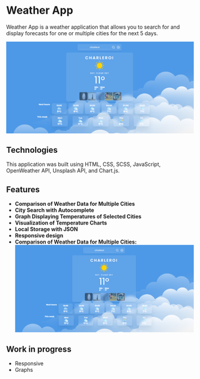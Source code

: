 # Weather App

Weather App is a weather application that allows you to search for and display forecasts for one or multiple cities for the next 5 days.

![Weather App Screenshot](assets/images/readme/main.PNG)

## Technologies

This application was built using HTML, CSS, SCSS, JavaScript, OpenWeather API, Unsplash API, and Chart.js.

## Features

- **Comparison of Weather Data for Multiple Cities**
- **City Search with Autocomplete**
- **Graph Displaying Temperatures of Selected Cities**
- **Visualization of Temperature Charts**
- **Local Storage with JSON**
- **Responsive design**
- **Comparison of Weather Data for Multiple Cities:**
![Weather App Screenshot](assets/images/readme/main.PNG)

## Work in progress

- Responsive
- Graphs
